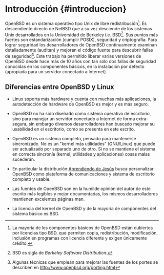 Introducción {#introduccion}
============

OpenBSD es un sistema operativo tipo Unix de libre redistribución[^1].
Es descendiente directo de NetBSD que a su vez desciende de los sistemas
Unix desarrollados en la Universidad de Berkeley i.e. BSD[^2]. Sus
puntos más fuertes son estandarización (cumplir POSIX), seguridad y
criptografía. Para lograr seguridad los desarrolladores de OpenBSD
continuamente examinan detalladamente (auditan) y mejoran el código
fuente para descubrir fallas de seguridad[^3]. Este trabajo ha
permitido liberar varias versiones de OpenBSD desde hace más de 10 años
con tan sólo dos fallas de seguridad conocidas en los componentes
básicos, en la instalación por defecto (apropiada para un servidor
conectado a Internet).


Diferencias entre OpenBSD y Linux
---------------------------------

-   Linux soporta más hardware y cuenta con muchas más aplicaciones,
    la autodetección de hardware de OpenBSD es mejor y es más seguro.

-   OpenBSD no ha sido diseñado como sistema operativo de escritorio,
    sino para manejar un servidor conectado a Internet de forma
    extra-segura, sin embargo diversos desarrolladores han buscado
    mejorar su usabilidad en el escritorio, como se presenta en este
    escrito.

-   OpenBSD es un sistema completo, pensado para mantenerse sincronizado.
    No es un "kernel más utilidades" (GNU/Linux) que puede ser actualizado
    por separado uno de otro. Si no se mantiene el sistema en correcta
    sincronía (kernel, utilidades y aplicaciones) cosas malas sucederán.

-   En particular la distribución
    [Aprendiendo de Jesús](http://aprendiendo.pasosdeJesus.org)
    busca personalizar OpenBSD como plataforma de comunicaciones y
    sistema de escritorio completo y usable.

-   Las fuentes de OpenBSD son en la humilde opinión del autor de este
    escrito más legibles y mejor documentadas, los mismos
    desarrolladores mantienen excelentes páginas man.

-   La licencia del kernel de OpenBSD y de la mayoría de componentes del
    sistema básico es BSD.

[^1]: La mayoría de los componentes básicos de OpenBSD están cubiertos
    por licencias tipo BSD, que permiten copia, redistribución,
    modificación, inclusión en programas con licencia diferente y exigen
    únicamente crédito.

[^2]: BSD es sigla de *Berkeley Software Distribution*.

[^3]: Algunas técnicas que emplean para mejorar las fuentes de los
    portes se describen en <http://www.openbsd.org/porting.html>
